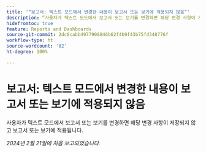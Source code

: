 ```yaml
---
title: '“보고서: 텍스트 모드에서 변경한 내용이 보고서 또는 보기에 적용되지 않음”'
description: “사용자가 텍스트 모드에서 보고서 또는 보기를 변경하면 해당 변경 사항이 저장되지 않고 보고서 또는 보기에 적용됩니다.”
hidefromtoc: true
feature: Reports and Dashboards
source-git-commit: 2dc8cabb4977908846b62f4b9f43b75fd348776f
workflow-type: ht
source-wordcount: '82'
ht-degree: 100%

---
```



# 보고서: 텍스트 모드에서 변경한 내용이 보고서 또는 보기에 적용되지 않음

사용자가 텍스트 모드에서 보고서 또는 보기를 변경하면 해당 변경 사항이 저장되지 않고 보고서 또는 보기에 적용됩니다.

_2024년 2월 21일에 처음 보고되었습니다._
